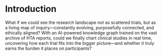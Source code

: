 # Introduction

What if we could see the research landscape not as scattered trials, but as a living map of inquiry—constantly evolving, purposefully connected, and ethically aligned? With an AI-powered knowledge graph trained on the vast archive of HTA reports, could we finally chart clinical studies in real time, uncovering how each trial fits into the bigger picture—and whether it truly earns the burden it places on participants?
